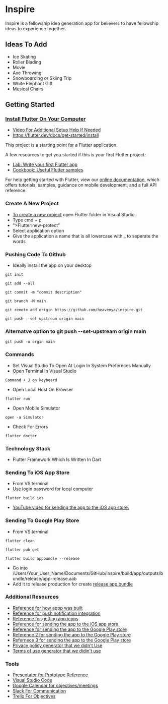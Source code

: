 # Inspire

Inspire is a fellowship idea generation app for believers to have fellowship ideas to experience together.

## Ideas To Add
- Ice Skating
- Roller Blading
- Movie
- Axe Throwing
- Snowboarding or Skiing Trip
- White Elephant Gift
- Musical Chairs

## Getting Started

### [Install Flutter On Your Computer](https://www.youtube.com/watch?v=YVaFoCiQ2SI)

- [Video For Additional Setup Help If Needed](https://www.youtube.com/watch?v=Np0IIY2c0II)
- https://flutter.dev/docs/get-started/install

This project is a starting point for a Flutter application.

A few resources to get you started if this is your first Flutter project:

- [Lab: Write your first Flutter app](https://flutter.dev/docs/get-started/codelab)
- [Cookbook: Useful Flutter samples](https://flutter.dev/docs/cookbook)

For help getting started with Flutter, view our
[online documentation](https://flutter.dev/docs), which offers tutorials,
samples, guidance on mobile development, and a full API reference.

### Create A New Project
- [To create a new project](https://www.youtube.com/watch?v=QTiMoC99Iw8) open Flutter folder in Visual Studio. 
- Type cmd + p
- ">Flutter:new-protect"
- Select application option
- Give the application a name that is all lowercase with _ to seperate the words

### Pushing Code To Github
- Ideally install the app on your desktop 

```
git init
```

```
git add --all
```

```
git commit -m "commit description"
```

```
git branch -M main
```

```
git remote add origin https://github.com/heavenya/inspire.git
```

```
git push --set-upstream origin main
```

### Alternatve option to git push --set-upstream origin main

```
git push -u orgin main
```

### Commands

- Set Visual Studio To Open At Login In System Prefernces Manually
- Open Terminal In Visual Studio

```
Command + J on keyboard
```

- Open Local Host On Browser

```
flutter run
```

- Open Mobile Simulator

```
open -a Simulator
```

- Check For Errors

```
flutter doctor
```

### Technology Stack

- Flutter Framework Which Is Written In Dart

### Sending To iOS App Store
- From VS terminal
- Use login password for local computer
```
flutter build ios
```
- [YouTube video for sending the app to the iOS app store.](https://www.youtube.com/watch?v=fXeDe9tafG8)

### Sending To Google Play Store
- From VS terminal
```
flutter clean
```

```
flutter pub get
```

```
flutter build appbundle --release
```
- Go into /Users/Your_User_Name/Documents/GitHub/inspire/build/app/outputs/bundle/release/app-release.aab
- Add it to release production for create [release app bundle](https://play.google.com/console/u/0/developers/7927132658135855370/app/4976283006490081760/tracks/4698269767694297279/releases/2/prepare)



### Additional Resources
- [Reference for how appp was built](https://medium.com/flutter-community/a-deep-dive-into-pageview-in-flutter-with-custom-transitions-581d9ea6dded)
- [Reference for push notification integration](https://pub.dev/packages/flutter_local_notifications)
- [Reference for getting app icons](https://appicon.co)
- [Reference for sending the app to the iOS app store.](https://docs.flutter.dev/deployment/ios)
- [Reference for sending the app to the Google Play store](https://www.youtube.com/watch?v=g0GNuoCOtaQ)
- [Reference 2 for sending the app to the Google Play store](https://medium.com/@psyanite/how-to-sign-and-release-your-flutter-app-ed5e9531c2ac)
- [Refernece 3 for sending the app to the Google Play store](https://stackoverflow.com/questions/51534616/how-to-change-package-name-in-flutter) 
- [Privacy policy generator that we didn't Use](https://simpleprivacypolicy.org/?gclid=CjwKCAjw0tHoBRBhEiwAvP1GFd_xC72pruEGbHJnwloVJw6AfAHM9zdcp9wdeoKgwNsFxZukYIn4UhoCFL8QAvD_BwE)
- [Terms of use generator that we didin't use](https://privacyterms.io/terms-conditions-generator/)

### Tools

- [Presentator for Prototype Reference](https://app.presentator.io/#/w5n7gfqm)
- [Visual Studio Code](https://code.visualstudio.com)
- [Google Calendar for objectives/meetings](https://calendar.google.com/calendar/u/0?cid=aGVhdmVueWEudXNAZ21haWwuY29t)
- [Slack For Communication](https://join.slack.com/t/heavenya/shared_invite/zt-tan426tx-XTzUHxegbN5ZzHY81iwMGw)
- [Trello For Objectives](https://trello.com/b/BmCeeNK9/development-team)
